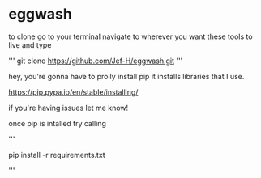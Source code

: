 
# eggwash

to clone go to your terminal navigate to wherever you want these tools to live and type 

'''
git clone https://github.com/Jef-H/eggwash.git
'''


hey, you're gonna have to prolly install pip it installs libraries that I use. 

https://pip.pypa.io/en/stable/installing/

if you're having issues let me know!

once pip is intalled try calling 


''' 

pip install -r requirements.txt

'''
